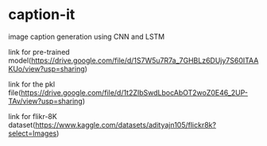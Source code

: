 # caption-it
image caption generation using CNN and LSTM

link for pre-trained model(https://drive.google.com/file/d/1S7W5u7R7a_7GHBLz6DUjy7S60ITAAKUo/view?usp=sharing)

link for the pkl file(https://drive.google.com/file/d/1t2ZIbSwdLbocAbOT2woZ0E46_2UP-TAv/view?usp=sharing)

link for flikr-8K dataset(https://www.kaggle.com/datasets/adityajn105/flickr8k?select=Images)
